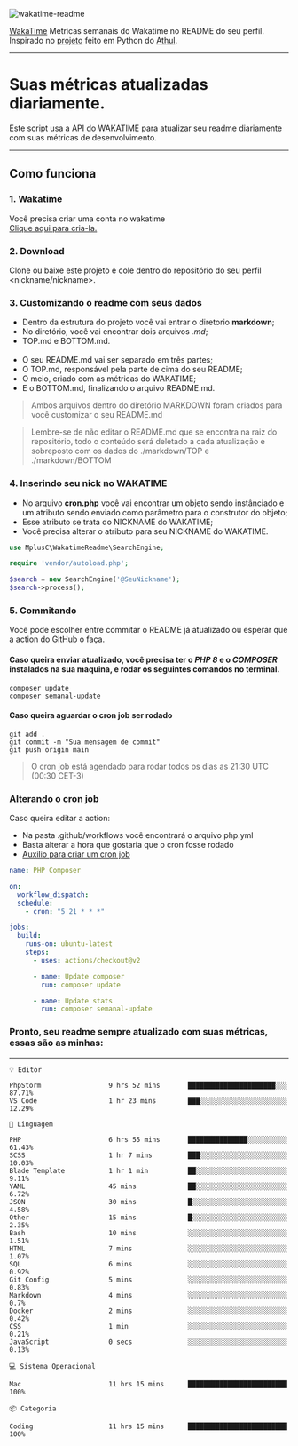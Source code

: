 ![wakatime-readme](https://socialify.git.ci/bymatheus/wakatime-readme/image?description=1&descriptionEditable=M%C3%A9tricas%20semanais%20do%20Wakatime%20no%20seu%20README%20de%20perfil.&font=KoHo&forks=1&language=1&owner=1&pattern=Signal&stargazers=1&theme=Dark)

[WakaTime](https://wakatime.com) Metricas semanais do Wakatime no README do seu perfil. <br>
Inspirado no [projeto](https://github.com/athul/waka-readme) feito em Python do [Athul](https://github.com/athul).
___

# Suas métricas atualizadas diariamente.
Este script usa a API do WAKATIME para atualizar seu readme diariamente com suas métricas de desenvolvimento.

___

## Como funciona

### 1. Wakatime
Você precisa criar uma conta no wakatime <br>
[Clique aqui para cria-la.](https://wakatime.com) 

### 2. Download
Clone ou baixe este projeto e cole dentro do repositório do seu perfil <nickname/nickname>.

### 3. Customizando o readme com seus dados
- Dentro da estrutura do projeto você vai entrar o diretorio **markdown**;  
- No diretório, você vai encontrar dois arquivos *.md*;
- TOP.md e BOTTOM.md.
<br><br>
- O seu README.md vai ser separado em três partes; 
- O TOP.md, responsável pela parte de cima do seu README;
- O meio, criado com as métricas do WAKATIME;
- E o BOTTOM.md, finalizando o arquivo README.md.<br>

> Ambos arquivos dentro do diretório MARKDOWN foram criados para você customizar o seu README.md

> Lembre-se de não editar o README.md que se encontra na raiz do repositório, todo o conteúdo será deletado a cada atualização e sobreposto com os dados do ./markdown/TOP e ./markdown/BOTTOM

### 4. Inserindo seu nick no WAKATIME
- No arquivo **cron.php** você vai encontrar um objeto sendo instânciado e um atributo sendo enviado como parâmetro para o construtor do objeto;
- Esse atributo se trata do NICKNAME do WAKATIME;
- Você precisa alterar o atributo para seu NICKNAME do WAKATIME.

```php
use MplusC\WakatimeReadme\SearchEngine;

require 'vendor/autoload.php';

$search = new SearchEngine('@SeuNickname');
$search->process();
```

### 5. Commitando
Você pode escolher entre commitar o README já atualizado ou esperar que a action do GitHub o faça. <br>

#### Caso queira enviar atualizado, você precisa ter o *PHP 8* e o *COMPOSER* instalados na sua maquina, e rodar os seguintes comandos no terminal.
```composer
composer update
composer semanal-update 
```

#### Caso queira aguardar o cron job ser rodado 
```git 
git add .
git commit -m "Sua mensagem de commit"
git push origin main
```

>O cron job está agendado para rodar todos os dias as 21:30 UTC (00:30 CET-3) 

### Alterando o cron job
Caso queira editar a action:

- Na pasta .github/workflows você encontrará o arquivo php.yml
- Basta alterar a hora que gostaria que o cron fosse rodado
- [Auxilio para criar um cron job](https://crontab.guru)

```yml
name: PHP Composer

on:
  workflow_dispatch:
  schedule:
    - cron: "5 21 * * *"

jobs:
  build:
    runs-on: ubuntu-latest
    steps:
      - uses: actions/checkout@v2

      - name: Update composer
        run: composer update

      - name: Update stats
        run: composer semanal-update
```

### Pronto, seu readme sempre atualizado com suas métricas, essas são as minhas:

___
```text
💡 Editor

PhpStorm                 9 hrs 52 mins       ██████████████████████░░░     87.71%
VS Code                  1 hr 23 mins        ███░░░░░░░░░░░░░░░░░░░░░░     12.29%
```
```text
💬 Linguagem

PHP                      6 hrs 55 mins       ███████████████░░░░░░░░░░     61.43%
SCSS                     1 hr 7 mins         ███░░░░░░░░░░░░░░░░░░░░░░     10.03%
Blade Template           1 hr 1 min          ██░░░░░░░░░░░░░░░░░░░░░░░      9.11%
YAML                     45 mins             ██░░░░░░░░░░░░░░░░░░░░░░░      6.72%
JSON                     30 mins             █░░░░░░░░░░░░░░░░░░░░░░░░      4.58%
Other                    15 mins             █░░░░░░░░░░░░░░░░░░░░░░░░      2.35%
Bash                     10 mins             ░░░░░░░░░░░░░░░░░░░░░░░░░      1.51%
HTML                     7 mins              ░░░░░░░░░░░░░░░░░░░░░░░░░      1.07%
SQL                      6 mins              ░░░░░░░░░░░░░░░░░░░░░░░░░      0.92%
Git Config               5 mins              ░░░░░░░░░░░░░░░░░░░░░░░░░      0.83%
Markdown                 4 mins              ░░░░░░░░░░░░░░░░░░░░░░░░░       0.7%
Docker                   2 mins              ░░░░░░░░░░░░░░░░░░░░░░░░░      0.42%
CSS                      1 min               ░░░░░░░░░░░░░░░░░░░░░░░░░      0.21%
JavaScript               0 secs              ░░░░░░░░░░░░░░░░░░░░░░░░░      0.13%
```
```text
💻 Sistema Operacional

Mac                      11 hrs 15 mins      █████████████████████████       100%
```
```text
📦 Categoria

Coding                   11 hrs 15 mins      █████████████████████████       100%
```
